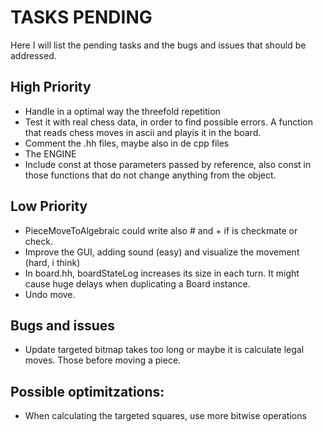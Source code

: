 # TASKS PENDING

Here I will list the pending tasks and the bugs and issues that should be addressed.

## High Priority

* Handle in a optimal way the threefold repetition
* Test it with real chess data, in order to find possible errors. A function that reads chess moves in ascii and playis it in the board.
* Comment the .hh files, maybe also in de cpp files
* The ENGINE
* Include const at those parameters passed by reference, also const in those functions that do not change anything from the object.

## Low Priority

* PieceMoveToAlgebraic could write also # and + if is checkmate or check.
* Improve the GUI, adding sound (easy) and visualize the movement (hard, i think)
* In board.hh, boardStateLog increases its size in each turn. It might cause huge delays when duplicating a Board instance.
* Undo move.

## Bugs and issues

* Update targeted bitmap takes too long or maybe it is calculate legal moves. Those before moving a piece.

## Possible optimitzations:

* When calculating the targeted squares, use more bitwise operations